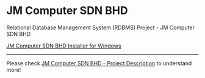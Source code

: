 # JM Computer SDN BHD

Relational Database Management System (RDBMS) Project - JM Computer SDN BHD

[JM Computer SDN BHD Installer for Windows][JM Computer SDN BHD Installer]

---

Please check [JM Computer SDN BHD - Project Description][JM Computer SDN BHD - Project Description] to understand more!

[JM Computer SDN BHD - Project Description]: https://github.com/JunMingTeh-2018/RDBMS-JM_Computer_SDN_BHD/blob/master/JM%20Computer%20SDN%20BHD%20-%20Project%20Description.pdf
[JM Computer SDN BHD Installer]: https://github.com/JunMingTeh-2018/RDBMS-JM_Computer_SDN_BHD/raw/master/JM%20Computer%20SDN%20BHD%20-%20Installer/Setup_JM_Computer_SDN_BHD.msi
